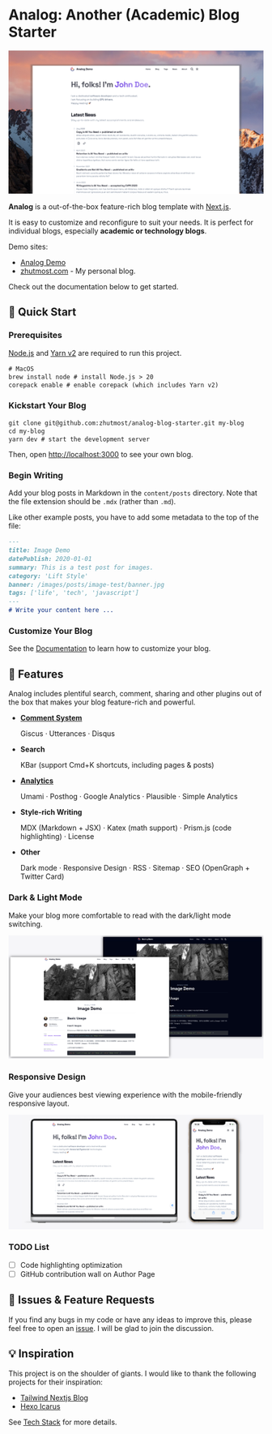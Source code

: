 # Analog: Another (Academic) Blog Starter

![Analog screenshot](img/cover.png)

**Analog** is a out-of-the-box feature-rich blog template with [Next.js](https://nextjs.org).

It is easy to customize and reconfigure to suit your needs. It is perfect for individual blogs, especially **academic or technology blogs**.

Demo sites:
- [Analog Demo](https://analog-demo.zhutmost.com)
- [zhutmost.com](https://blog.zhutmost.com) - My personal blog.

Check out the documentation below to get started.

## 🚀 Quick Start

### Prerequisites

[Node.js](https://nodejs.org/en) and [Yarn v2](https://yarnpkg.com) are required to run this project.

```shell
# MacOS
brew install node # install Node.js > 20
corepack enable # enable corepack (which includes Yarn v2)
```

### Kickstart Your Blog

```shell
git clone git@github.com:zhutmost/analog-blog-starter.git my-blog
cd my-blog
yarn dev # start the development server
```

Then, open [http://localhost:3000](http://localhost:3000) to see your own blog.

### Begin Writing

Add your blog posts in Markdown in the `content/posts` directory. Note that the file extension should be `.mdx` (rather than `.md`).

Like other example posts, you have to add some metadata to the top of the file:

```markdown
---
title: Image Demo
datePublish: 2020-01-01
summary: This is a test post for images.
category: 'Lift Style'
banner: /images/posts/image-test/banner.jpg
tags: ['life', 'tech', 'javascript']
---
# Write your content here ...
```

### Customize Your Blog

See the [Documentation](https://analog-demo.zhutmost.com/category/docs) to learn how to customize your blog.

## 🎁 Features

Analog includes plentiful search, comment, sharing and other plugins out of the box that makes your blog feature-rich and powerful.

- [**Comment System**](https://analog-demo.zhutmost.com/post/docs/comment)

  Giscus · Utterances · Disqus
- **Search**

  KBar (support Cmd+K shortcuts, including pages & posts)
- [**Analytics**](https://analog-demo.zhutmost.com/post/docs/analytics)

  Umami · Posthog · Google Analytics · Plausible · Simple Analytics
- **Style-rich Writing**

  MDX (Markdown + JSX) · Katex (math support) · Prism.js (code highlighting) · License
- **Other**

  Dark mode · Responsive Design · RSS · Sitemap · SEO (OpenGraph + Twitter Card)

### Dark & Light Mode

Make your blog more comfortable to read with the dark/light mode switching.

![Dark & Light Modes](img/dark-mode.png)

### Responsive Design

Give your audiences best viewing experience with the mobile-friendly responsive layout.

![Responsive Design](img/responsive-design.png)

### TODO List

- [ ] Code highlighting optimization
- [ ] GitHub contribution wall on Author Page

## 🎉 Issues & Feature Requests

If you find any bugs in my code or have any ideas to improve this, please feel free to open an [issue](https://github.com/zhutmost/analog-blog-starter). I will be glad to join the discussion.

## 💡 Inspiration

This project is on the shoulder of giants. I would like to thank the following projects for their inspiration:

- [Tailwind Nextjs Blog](https://github.com/timlrx/tailwind-nextjs-starter-blog)
- [Hexo Icarus](https://github.com/ppoffice/hexo-theme-icarus)

See [Tech Stack](https://analog-demo.zhutmost.com/posts/docs/tech-stack) for more details.

